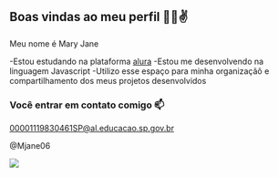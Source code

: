 ## Boas vindas ao meu perfil 👏🥰✌

Meu nome é Mary Jane

-Estou estudando na plataforma [alura](https://www.alura.com.br)
-Estou me desenvolvendo na linguagem Javascript
-Utilizo esse espaço para minha organizaçãô e compartilhamento dos meus projetos desenvolvidos

### Você entrar em contato comigo 📫

00001119830461SP@al.educacao.sp.gov.br

@Mjane06

![]([https://tenor.com/pt-BR/view/love-gif-12609432943554486244)


